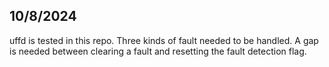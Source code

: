 ## 10/8/2024

uffd is tested in this repo. Three kinds of fault needed to be handled. A gap is needed between clearing a fault and resetting the fault detection flag.
